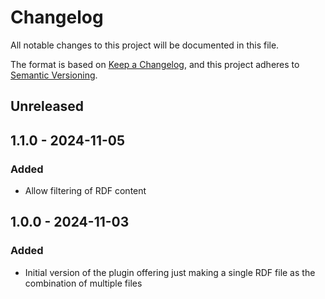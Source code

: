 # Changelog

All notable changes to this project will be documented in this file.

The format is based on [Keep a Changelog](https://keepachangelog.com/en/1.0.0/),
and this project adheres to [Semantic Versioning](https://semver.org/spec/v2.0.0.html).

## Unreleased

## 1.1.0 - 2024-11-05
### Added
- Allow filtering of RDF content

## 1.0.0 - 2024-11-03
### Added
- Initial version of the plugin offering just making a single RDF file as the combination of multiple files

[Unreleased]: https://github.com/qudtlib/rdfio-maven-plugin/compare/v1.1.0...HEAD
[1.0.1]: https://github.com/qudtlib/rdfio-maven-plugin/compare/v1.0.0...v1.1.0